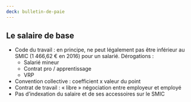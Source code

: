 ```yaml
---
deck: bulletin-de-paie
---
```


## Le salaire de base

* Code du travail : en principe, ne peut légalement pas être inférieur au SMIC (1 466,62 € en 2016) pour un salarié. Dérogations :
  * Salarié mineur
  * Contrat pro / apprentissage
  * VRP
* Convention collective : coefficient x valeur du point
* Contrat de travail : « libre » négociation entre employeur et employé
* Pas d’indexation du salaire et de ses accessoires sur le SMIC
